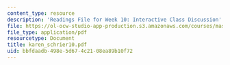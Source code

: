 ```yaml
---
content_type: resource
description: 'Readings File for Week 10: Interactive Class Discussion'
file: https://ol-ocw-studio-app-production.s3.amazonaws.com/courses/mas-961-seminar-on-deep-engagement-fall-2004/bbfdaadb498e5d674c2108ea89b10f72_karen_schrier10.pdf
file_type: application/pdf
resourcetype: Document
title: karen_schrier10.pdf
uid: bbfdaadb-498e-5d67-4c21-08ea89b10f72
---
```

